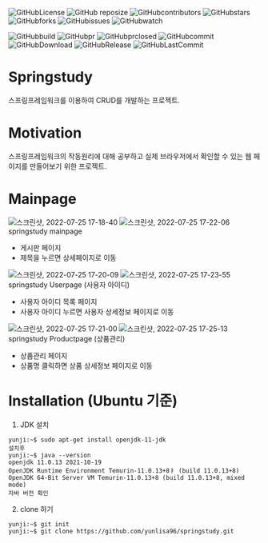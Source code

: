 ![GitHubLicense](https://img.shields.io/github/license/yunlisa96/springstudy)
![GitHub reposize](https://img.shields.io/github/repo-size/yunlisa96/springstudy)
![GitHubcontributors](https://img.shields.io/github/contributors/yunlisa96/springstudy)
![GitHubstars](https://img.shields.io/github/stars/yunlisa96/springstudy?style=social)
![GitHubforks](https://img.shields.io/github/forks/yunlisa96/springstudy?style=social)
![GitHubissues](https://img.shields.io/github/issues/yunlisa96/springstudy?style=social)
![GitHubwatch](https://img.shields.io/github/watchers/yunlisa96/springstudy?style=social)


![GitHubbuild](https://img.shields.io/github/workflow/status/yunlisa96/springstudy/Hamonize%20CI)
![GitHubpr](https://img.shields.io/github/issues-pr/yunlisa96/springstudy)
![GitHubprclosed](https://img.shields.io/github/issues-pr-closed/yunlisa96/springstudy)
![GitHubcommit](https://img.shields.io/github/commit-activity/m/yunlisa96/springstudy)
![GitHubDownload](https://img.shields.io/github/downloads/yunlisa96/springstudy/total)
![GitHubRelease](https://img.shields.io/github/v/release/yunlisa96/springstudy)
![GitHubLastCommit](https://img.shields.io/github/last-commit/yunlisa96/springstudy)


# Springstudy
스프링프레임워크를 이용하여 CRUD를 개발하는 프로젝트.

# Motivation
스프링프레임워크의 작동원리에 대해 공부하고 실제 브라우저에서 확인할 수 있는 웹 페이지를 만들어보기 위한 프로젝트.

# Mainpage 
![스크린샷, 2022-07-25 17-18-40](https://user-images.githubusercontent.com/84042702/180731363-9b234dc3-338d-4a0c-adab-2dd108fdd891.png)
![스크린샷, 2022-07-25 17-22-06](https://user-images.githubusercontent.com/84042702/180732020-54faab68-7b48-43a7-971e-759dada2c099.png)
springstudy mainpage 
+ 게시판 페이지
+ 제목을 누르면 상세페이지로 이동 






![스크린샷, 2022-07-25 17-20-09](https://user-images.githubusercontent.com/84042702/180731632-1ba86715-4224-4ccc-8727-70b72a7ecaee.png)
![스크린샷, 2022-07-25 17-23-55](https://user-images.githubusercontent.com/84042702/180732912-4275b6e1-4132-4c83-9b4f-18a4860f67c4.png)
springstudy Userpage (사용자 아이디)
+ 사용자 아이디 목록 페이지
+ 사용자 아이디 누르면 사용자 상세정보 페이지로 이동






![스크린샷, 2022-07-25 17-21-00](https://user-images.githubusercontent.com/84042702/180731806-31211685-29e4-48d8-bfdd-81c1914d693c.png)
![스크린샷, 2022-07-25 17-25-13](https://user-images.githubusercontent.com/84042702/180732573-2a5ee104-9120-4275-b548-af26a818bb4d.png)
springstudy Productpage (상품관리)
+ 상품관리 페이지 
+ 상품명 클릭하면 상품 상세정보 페이지로 이동 








# Installation (Ubuntu 기준)
1. JDK 설치
```
yunji:~$ sudo apt-get install openjdk-11-jdk
설치후
yunji:~$ java --version
openjdk 11.0.13 2021-10-19
OpenJDK Runtime Environment Temurin-11.0.13+8ㅑ (build 11.0.13+8)
OpenJDK 64-Bit Server VM Temurin-11.0.13+8 (build 11.0.13+8, mixed mode)
자바 버전 확인
```
2. clone 하기
```
yunji:~$ git init
yunji:~$ git clone https://github.com/yunlisa96/springstudy.git
```


